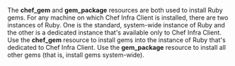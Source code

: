 The **chef_gem** and **gem_package** resources are both used to install Ruby gems. For any machine on which Chef Infra Client is
installed, there are two instances of Ruby. One is the standard, system-wide instance of Ruby and the other is a dedicated instance that's
available only to Chef Infra Client.
Use the **chef_gem** resource to install gems into the instance of Ruby that's dedicated to Chef Infra Client.
Use the **gem_package** resource to install all other gems (that is, install gems system-wide).
